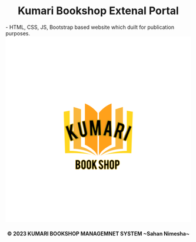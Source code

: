 <h1 align="center"><b> Kumari Bookshop Extenal Portal</b></h1>
- HTML, CSS, JS, Bootstrap based website which duilt for publication purposes. <br/>

<img src="https://github.com/KUMARI-BOOKSHOP/Kumari-Bookshop-Extenal-Portal/blob/main/images/logo1.png">
<br>
<h4 align="center"><b> © 2023 KUMARI BOOKSHOP MANAGEMNET SYSTEM ~Sahan Nimesha~</b>  </h4>

